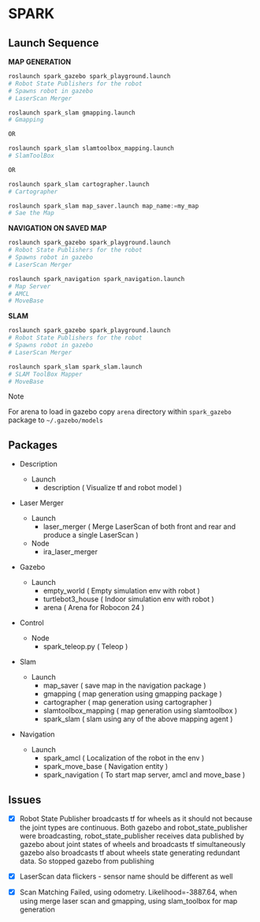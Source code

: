 # SPARK

## Launch Sequence

**MAP GENERATION**

```py
roslaunch spark_gazebo spark_playground.launch
# Robot State Publishers for the robot
# Spawns robot in gazebo
# LaserScan Merger
```

```py
roslaunch spark_slam gmapping.launch
# Gmapping

OR 

roslaunch spark_slam slamtoolbox_mapping.launch
# SlamToolBox

OR 

roslaunch spark_slam cartographer.launch
# Cartographer
```

```py
roslaunch spark_slam map_saver.launch map_name:=my_map
# Sae the Map
```

**NAVIGATION ON SAVED MAP**

```py
roslaunch spark_gazebo spark_playground.launch
# Robot State Publishers for the robot
# Spawns robot in gazebo
# LaserScan Merger
```

```py
roslaunch spark_navigation spark_navigation.launch
# Map Server
# AMCL
# MoveBase
```

**SLAM**

```py
roslaunch spark_gazebo spark_playground.launch
# Robot State Publishers for the robot
# Spawns robot in gazebo
# LaserScan Merger
```

```py
roslaunch spark_slam spark_slam.launch
# SLAM ToolBox Mapper
# MoveBase
```
> [!NOTE]
> For arena to load in gazebo copy `arena` directory within `spark_gazebo` package to `~/.gazebo/models `

## Packages

- Description
  - Launch
    - description ( Visualize tf and robot model )

- Laser Merger
  - Launch
    - laser_merger ( Merge LaserScan of both front and rear and produce a single LaserScan )
  - Node
    - ira_laser_merger

- Gazebo
  - Launch
    - empty_world ( Empty simulation env with robot )
    - turtlebot3_house ( Indoor simulation env with robot )
    - arena ( Arena for Robocon 24 )

- Control
  - Node
    - spark_teleop.py ( Teleop )

- Slam
  - Launch
    - map_saver ( save map in the navigation package )
    - gmapping ( map generation using gmapping package )
    - cartographer ( map generation using cartographer )
    - slamtoolbox_mapping ( map generation using slamtoolbox )
    - spark_slam ( slam using any of the above mapping agent )

- Navigation
  - Launch
     - spark_amcl ( Localization of the robot in the env )
     - spark_move_base ( Navigation entity )
     - spark_navigation ( To start map server, amcl and move_base )

## Issues

- [x] Robot State Publisher broadcasts tf for wheels as it should not because the joint types are continuous. Both gazebo and robot_state_publisher were broadcasting, robot_state_publisher receives data published by gazebo about joint states of wheels and broadcasts tf simultaneously gazebo also broadcasts tf about wheels state generating redundant data. So stopped gazebo from publishing
- [x] LaserScan data flickers - sensor name should be different as well
- [x] Scan Matching Failed, using odometry. Likelihood=-3887.64, when using merge laser scan and gmapping, using slam_toolbox for map generation

